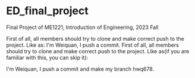 # ED_final_project
Final Project of ME1221, Introduction of Engineering, 2023 Fall

First of all, all members should try to clone and make correct push to the project. Like as: 
I'm Weiquan, I push a commit.
First of all, all members should try to clone and make correct push to the project. Like as(if you are familiar with this, you can skip it): 
       

I'm Weiquan, I push a commit and make my branch hwq678.


